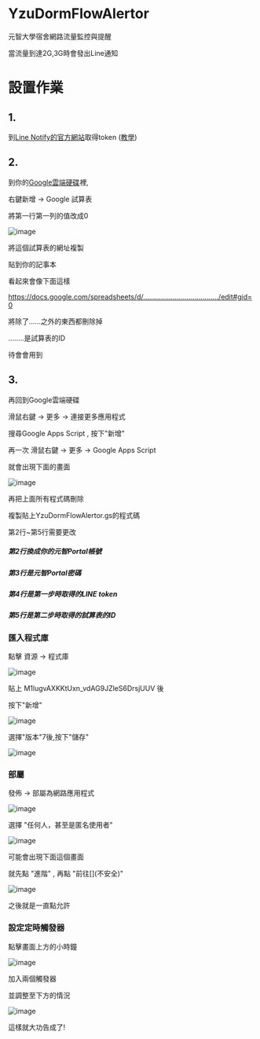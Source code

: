 # YzuDormFlowAlertor
元智大學宿舍網路流量監控與提醒

當流量到達2G,3G時會發出Line通知

# 設置作業
## 1.
到[Line Notify的官方網站](https://notify-bot.line.me/zh_TW/)取得token
([教學](http://pythonorz.blogspot.com/2017/12/python-line-notify-line-notify-line.html))
## 2.
到你的[Google雲端硬碟](https://drive.google.com/)裡,

右鍵新增 -> Google 試算表

將第一行第一列的值改成0

![image](https://raw.githubusercontent.com/freelze/YzuDormFlowAlertor/master/Pictures/excel.png)

將這個試算表的網址複製

貼到你的記事本

看起來會像下面這樣

https://docs.google.com/spreadsheets/d/....................................../edit#gid=0

將除了......之外的東西都刪除掉

........是試算表的ID

待會會用到
## 3.
再回到Google雲端硬碟

滑鼠右鍵 -> 更多 -> 連接更多應用程式

搜尋Google Apps Script , 按下"新增"

再一次 滑鼠右鍵 -> 更多 -> Google Apps Script

就會出現下面的畫面

![image](https://raw.githubusercontent.com/freelze/YzuDormFlowAlertor/master/Pictures/GAS.png)

再把上面所有程式碼刪除

複製貼上YzuDormFlowAlertor.gs的程式碼

第2行~第5行需要更改

##### 第2行換成你的元智Portal帳號

##### 第3行是元智Portal密碼

##### 第4行是第一步時取得的LINE token

##### 第5行是第二步時取得的試算表的ID


### 匯入程式庫

點擊 資源 -> 程式庫

![image](https://raw.githubusercontent.com/freelze/YzuDormFlowAlertor/master/Pictures/2.png)

貼上 M1lugvAXKKtUxn_vdAG9JZleS6DrsjUUV 後

按下"新增"

![image](https://raw.githubusercontent.com/freelze/YzuDormFlowAlertor/master/Pictures/3.png)

選擇"版本"7後,按下"儲存"

![image](https://raw.githubusercontent.com/freelze/YzuDormFlowAlertor/master/Pictures/4.png)

### 部屬

發佈 -> 部屬為網路應用程式

![image](https://raw.githubusercontent.com/freelze/YzuDormFlowAlertor/master/Pictures/Deploy.png)

選擇 "任何人，甚至是匿名使用者"

![image](https://raw.githubusercontent.com/freelze/YzuDormFlowAlertor/master/Pictures/8.png)

可能會出現下面這個畫面

就先點 "進階" , 再點 "前往\[](不安全)"

![image](https://raw.githubusercontent.com/freelze/YzuDormFlowAlertor/master/Pictures/9.png)

之後就是一直點允許

### 設定定時觸發器

點擊畫面上方的小時鐘

![image](https://raw.githubusercontent.com/freelze/YzuDormFlowAlertor/master/Pictures/Scheduler.png)

加入兩個觸發器

並調整至下方的情況

![image](https://raw.githubusercontent.com/freelze/YzuDormFlowAlertor/master/Pictures/Scheduler_2.png)

這樣就大功告成了!
